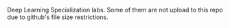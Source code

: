 Deep Learning Specialization labs. Some of them are not upload to this repo due to github's file size restrictions.
